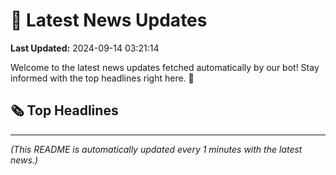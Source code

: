 # 📰 Latest News Updates
**Last Updated:** 2024-09-14 03:21:14

Welcome to the latest news updates fetched automatically by our bot! Stay informed with the top headlines right here. 🚀

## 🗞️ Top Headlines

---
*(This README is automatically updated every 1 minutes with the latest news.)*
